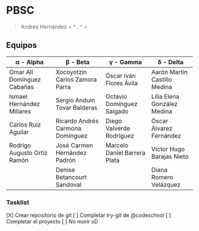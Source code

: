 # PBSC #
> Andrés Hernández
>  = ^ . ^ =

## Equipos ##

|**α - Alpha**                   |**β - Beta**                    |**γ - Gamma**                   |**δ - Delta**                   |
|--------------------------------|--------------------------------|--------------------------------|--------------------------------|
|Omar Alí Domínguez Cabañas      |Xocoyotzin Carlos Zamora Parra  |Óscar Iván Flores Ávila         |Aarón Martín Castillo Medina    |
|Ismael Hernández Millares       |Sergio Anduin Tovar Balderas    |Octavio Domínguez Salgado       |Lilia Elena González Medina     |
|Carlos Ruiz Aguilar             |Ricardo Andrés Carmona Domínguez|Diego Valverde Rodríguez        |Óscar Álvarez Fernández         |
|Rodrigo Augusto Ortíz Ramón     |José Carmen Hernández Padrón    |Marcelo Daniel Barrera Plata    |Víctor Hugo Barajas Nieto       |
|                                |Denise Betancourt Sandoval      |                                |Diana Romero Velázquez          |

### Tasklist ###
[X]	Crear repositorio de git
[ ]	Completar try-git de @codeschool
[ ]	Completar el proyecto
[ ]	*No morir* xD

